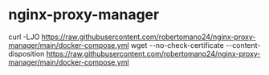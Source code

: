 # nginx-proxy-manager

curl -LJO https://raw.githubusercontent.com/robertomano24/nginx-proxy-manager/main/docker-compose.yml
wget --no-check-certificate --content-disposition https://raw.githubusercontent.com/robertomano24/nginx-proxy-manager/main/docker-compose.yml

